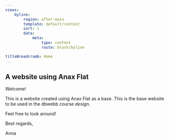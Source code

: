 ```yaml
---
views:
    byline:
        region: after-main
        template: default/content
        sort: 1
        data:
            meta:
                type: content
                route: block/byline

titleBreadcrumb: Home
...
```


A website using Anax Flat
-------------------------

Welcome!

This is a website created using Anax Flat as a base. This is the base website to be used in the dbwebb course *design*.

Feel free to look around!

Best regards,

Anna
